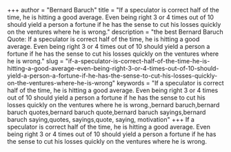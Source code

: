 +++
author = "Bernard Baruch"
title = "If a speculator is correct half of the time, he is hitting a good average. Even being right 3 or 4 times out of 10 should yield a person a fortune if he has the sense to cut his losses quickly on the ventures where he is wrong."
description = "the best Bernard Baruch Quote: If a speculator is correct half of the time, he is hitting a good average. Even being right 3 or 4 times out of 10 should yield a person a fortune if he has the sense to cut his losses quickly on the ventures where he is wrong."
slug = "if-a-speculator-is-correct-half-of-the-time-he-is-hitting-a-good-average-even-being-right-3-or-4-times-out-of-10-should-yield-a-person-a-fortune-if-he-has-the-sense-to-cut-his-losses-quickly-on-the-ventures-where-he-is-wrong"
keywords = "If a speculator is correct half of the time, he is hitting a good average. Even being right 3 or 4 times out of 10 should yield a person a fortune if he has the sense to cut his losses quickly on the ventures where he is wrong.,bernard baruch,bernard baruch quotes,bernard baruch quote,bernard baruch sayings,bernard baruch saying,quotes, sayings,quote, saying, motivation"
+++
If a speculator is correct half of the time, he is hitting a good average. Even being right 3 or 4 times out of 10 should yield a person a fortune if he has the sense to cut his losses quickly on the ventures where he is wrong.

